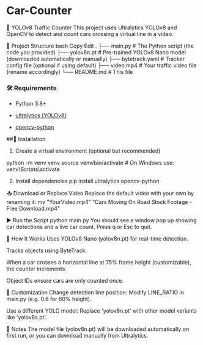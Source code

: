 # Car-Counter

🚗 YOLOv8 Traffic Counter
This project uses Ultralytics YOLOv8 and OpenCV to detect and count cars crossing a virtual line in a video.

📁 Project Structure
bash
Copy
Edit
.
├── main.py                  # The Python script (the code you provided)
├── yolov8n.pt               # Pre-trained YOLOv8 Nano model (downloaded automatically or manually)
├── bytetrack.yaml           # Tracker config file (optional if using default)
├── video.mp4                # Your traffic video file (rename accordingly)
└── README.md                # This file

### 🛠️ Requirements
- Python 3.8+

- [ultralytics (YOLOv8)](https://docs.ultralytics.com/models/yolov8/)

- [opencv-python](https://opencv.org/)

##🐍 Installation
1. Create a virtual environment (optional but recommended)

python -m venv venv
source venv/bin/activate      # On Windows use: venv\Scripts\activate

2. Install dependencies
pip install ultralytics opencv-python

📥 Download or Replace Video
Replace the default video with your own by renaming it:
mv "YourVideo.mp4" "Cars Moving On Road Stock Footage - Free Download.mp4"

▶️ Run the Script
python main.py
You should see a window pop up showing car detections and a live car count. Press q or Esc to quit.

🧠 How It Works
Uses YOLOv8 Nano (yolov8n.pt) for real-time detection.

Tracks objects using ByteTrack.

When a car crosses a horizontal line at 75% frame height (customizable), the counter increments.

Object IDs ensure cars are only counted once.

📝 Customization
Change detection line position: Modify LINE_RATIO in main.py (e.g. 0.6 for 60% height).

Use a different YOLO model: Replace 'yolov8n.pt' with other model variants like 'yolov8s.pt'.

📌 Notes
The model file (yolov8n.pt) will be downloaded automatically on first run, or you can download manually from Ultralytics.
